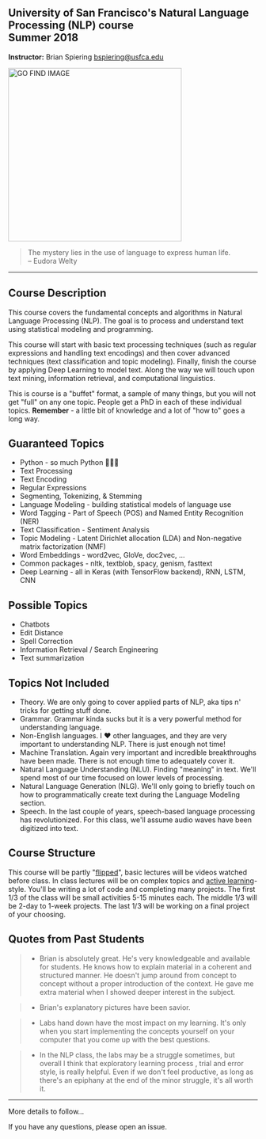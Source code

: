 University of San Francisco's Natural Language Processing (NLP) course <br> Summer 2018
------

__Instructor:__ Brian Spiering [bspiering@usfca.edu](mailto:bspiering@usfca.edu)  

<img src="https://pbs.twimg.com/media/BrPvG7wCMAAk6Qh.png" alt="GO FIND IMAGE" align="middle" style="width: 350px;"/>

> The mystery lies in the use of language to express human life.  
> – Eudora Welty 

----
Course Description
----
This course covers the fundamental concepts and algorithms in Natural Language Processing (NLP). The goal is to process and understand text using statistical modeling and programming.

This course will start with basic text processing techniques (such as regular expressions and handling text encodings) and then cover advanced techniques (text classification and topic modeling). Finally, finish the course by applying Deep Learning to model text. Along the way we will touch upon text mining, information retrieval, and computational linguistics.

This is course is a "buffet" format, a sample of many things, but you will not get "full" on any one topic. People get a PhD in each of these individual topics. __Remember__ - a little bit of knowledge and a lot of "how to" goes a long way.

Guaranteed Topics
----

- Python - so much Python 🐍🐍🐍
- Text Processing
- Text Encoding
- Regular Expressions
- Segmenting, Tokenizing, & Stemming  
- Language Modeling - building statistical models of language use
- Word Tagging - Part of Speech (POS) and Named Entity Recognition (NER) 
- Text Classification - Sentiment Analysis  
- Topic Modeling - Latent Dirichlet allocation (LDA)  and Non-negative matrix factorization (NMF) 
- Word Embeddings - word2vec, GloVe, doc2vec, ...
- Common packages - nltk, textblob, spacy, genism, fasttext
- Deep Learning - all in Keras (with TensorFlow backend), RNN, LSTM, CNN 

Possible Topics
----

- Chatbots
- Edit Distance
- Spell Correction
- Information Retrieval / Search Engineering
- Text summarization

Topics Not Included
-------

- Theory. We are only going to cover applied parts of NLP, aka tips n' tricks for getting stuff done.
- Grammar. Grammar kinda sucks but it is a very powerful method for understanding language.
- Non-English languages. I ❤️ other languages, and they are very important to understanding NLP. There is just enough not time!
- Machine Translation. Again very important and incredible breakthroughs have been made. There is not enough time to adequately cover it.
- Natural Language Understanding (NLU). Finding "meaning" in text. We'll spend most of our time focused on lower levels of processing.
- Natural Language Generation (NLG). We'll only going to briefly touch on how to programmatically create text during the Language Modeling section.
- Speech. In the last couple of years, speech-based language processing has revolutionized. For this class, we'll assume audio waves have been digitized into text.

Course Structure
-----

This course will be partly "[flipped](https://en.wikipedia.org/wiki/Flipped_classroom)", basic lectures will be videos watched before class. In class lectures will be on complex topics and [active learning](https://en.wikipedia.org/wiki/Active_learning)-style. You'll be writing a lot of code and completing many projects. The first 1/3 of the class will be small activities 5-15 minutes each. The middle 1/3 will be 2-day to 1-week projects. The last 1/3 will be working on a final project of your choosing.


Quotes from Past Students
-----

> - Brian is absolutely great. He's very knowledgeable and available for students. He knows how to explain material in a coherent and structured manner. He doesn't jump around from concept to concept without a proper introduction of the context. He gave me extra material when I showed deeper interest in the subject.

> - Brian's explanatory pictures have been savior.
  
> - Labs hand down have the most impact on my learning. It's only when you start implementing the concepts yourself on your computer that you come up with the best questions.

> - In the NLP class, the labs may be a struggle sometimes, but overall I think that exploratory learning process , trial and error style, is really helpful. Even if we don't feel productive, as long as there's an epiphany at the end of the minor struggle, it's all worth it.

------

More details to follow…

If you have any questions, please open an issue.
